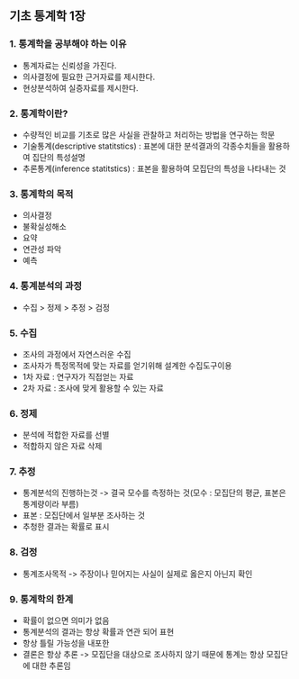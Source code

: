 ## 기초 통계학 1장
### 1. 통계학을 공부해야 하는 이유<br>
- 통계자료는 신뢰성을 가진다.<br>
- 의사결정에 필요한 근거자료를 제시한다.<br>
- 현상분석하여 실증자료를 제시한다.<br>

### 2. 통계학이란? <br>
- 수량적인 비교를 기초로 많은 사실을 관찰하고 처리하는 방법을 연구하는 학문 <br>
- 기술통계(descriptive statitstics) : 표본에 대한 분석결과의 각종수치들을 활용하여 집단의 특성설명<br>
- 추론통계(inference statitstics) : 표본을 활용하여 모집단의 특성을 나타내는 것<br>

### 3. 통계학의 목적<br>
- 의사결정<br>
- 불확실성해소<br>
- 요약<br>
- 연관성 파악<br>
- 예측<br>

### 4. 통계분석의 과정<br>
- 수집 > 정제 > 추정 > 검정<br>

### 5. 수집<br>
- 조사의 과정에서 자연스러운 수집<br>
- 조사자가 특정목적에 맞는 자료를 얻기위해 설계한 수집도구이용<br>
- 1차 자료 : 연구자가 직접얻는 자료<br>
- 2차 자료 : 조사에 맞게 활용할 수 있는 자료 <br>

### 6. 정제 <br>
- 분석에 적합한 자료를 선별 <br>
- 적합하지 않은 자료 삭제 <br>

### 7. 추정 <br>
- 통계분석의 진행하는것 -> 결국 모수를 측정하는 것(모수 : 모집단의 평균, 표본은 통계량이라 부름)<br>
- 표본 : 모집단에서 일부분 조사하는 것 <br>
- 추청한 결과는 확률로 표시 <br>

### 8. 검정 <br>
- 통계조사목적 -> 주장이나 믿어지는 사실이 실제로 옳은지 아닌지 확인<br>

### 9. 통계학의 한계<br>
- 확률이 없으면 의미가 없음<br>
- 통계분석의 결과는 항상 확률과 연관 되어 표현<br>
- 항상 틀릴 가능성을 내포한<br>
- 결론은 항상 추론 -> 모집단을 대상으로 조사하지 않기 때문에 통계는 항상 모집단에 대한 추론임<br>
